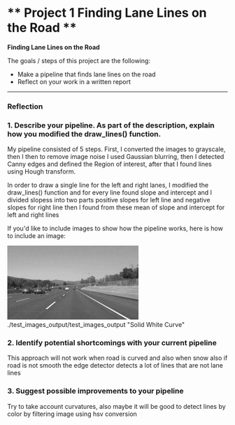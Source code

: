 # ** Project 1 Finding Lane Lines on the Road ** 

**Finding Lane Lines on the Road**

The goals / steps of this project are the following:
* Make a pipeline that finds lane lines on the road
* Reflect on your work in a written report


[//]: # (Image References)

[image1]: ./examples/grayscale.jpg "Grayscale"

---

### Reflection

### 1. Describe your pipeline. As part of the description, explain how you modified the draw_lines() function.

My pipeline consisted of 5 steps. First, I converted the images to grayscale, then I then to remove image noise
I used Gaussian blurring, then I detected Canny edges and defined the Region of interest, after that I found
lines using Hough transform.

In order to draw a single line for the left and right lanes, I modified the draw_lines() function and for every line 
found slope and intercept and I divided slopess into two parts positive slopes for left line and negative slopes for right line then I found from these mean of slope and intercept for left and right lines

If you'd like to include images to show how the pipeline works, here is how to include an image: 

![alt text][image1] ./test_images_output/test_images_output "Solid White Curve"


### 2. Identify potential shortcomings with your current pipeline

 This approach will not work when road is curved and also when snow  also if road is not smooth the edge detector detects a lot of lines that are not lane lines


### 3. Suggest possible improvements to your pipeline

Try to take account curvatures, also maybe it will be good to detect lines by color by filtering image
using hsv conversion
